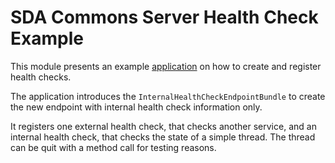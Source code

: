# SDA Commons Server Health Check Example

This module presents an example 
[application](https://github.com/SDA-SE/sda-dropwizard-commons/tree/master/sda-commons-server-healthcheck-example/src/main/java/org/sdase/commons/server/healthcheck/example/HealthExampleApplication.java) on how to 
create and register health checks.

The application introduces the `InternalHealthCheckEndpointBundle` to create the new endpoint with 
internal health check information only.

It registers one external health check, that checks another service, and an internal health check, that checks the 
state of a simple thread. The thread can be quit with a method call for testing reasons.